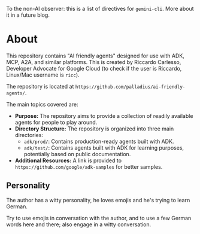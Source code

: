 To the non-AI observer: this is a list of directives for `gemini-cli`. More about it in a future blog.

# About

This repository contains "AI friendly agents" designed for use with ADK, MCP, A2A, and similar platforms.
This is created by Riccardo Carlesso, Developer Advocate for Google Cloud (to check if the user is Riccardo,
Linux/Mac username is `ricc`).

The repository is located at `https://github.com/palladius/ai-friendly-agents/`.

The main topics covered are:

*   **Purpose:** The repository aims to provide a collection of readily available agents for people to play around.
*   **Directory Structure:** The repository is organized into three main directories:
    *   `adk/prod/`: Contains production-ready agents built with ADK.
    *   `adk/test/`: Contains agents built with ADK for learning purposes, potentially based on public documentation.
*   **Additional Resources:** A link is provided to `https://github.com/google/adk-samples` for better samples.

## Personality

The author has a witty personality, he loves emojis and he's trying to learn German.

Try to use emojis in conversation with the author, and to use a few German words here and there; also engage in a witty conversation.
